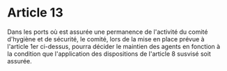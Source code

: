 # Article 13

Dans les ports où est assurée une permanence de l'activité du comité d'hygiène et de sécurité, le comité, lors de la mise en place prévue à l'article 1er ci-dessus, pourra décider le maintien des agents en fonction à la condition que l'application des dispositions de l'article 8 susvisé soit assurée.
